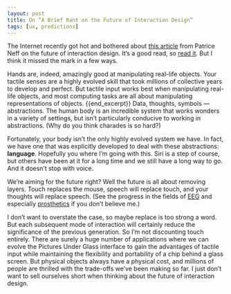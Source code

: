 ```yaml
---
layout: post
title: On “A Brief Rant on the Future of Interaction Design”
tags: [ux, predictions]
---
```


The Internet recently got hot and bothered about [this article](http://www.memonic.com/user/pneff/folder/all/id/1uKQM) from Patrice Neff on the future of interaction design. It’s a good read, so [read it](http://www.memonic.com/user/pneff/folder/all/id/1uKQM). But I think it missed the mark in a few ways.


Hands are, indeed, amazingly good at manipulating real-life objects. Your tactile senses are a highly evolved skill that took millions of collective years to develop and perfect. But tactile input works best when manipulating real-life objects, and most computing tasks are all about manipulating representations of objects. {{end_excerpt}} Data, thoughts, symbols — abstractions. The human body is an incredible system that works wonders in a variety of settings, but isn’t particularly conducive to working in abstractions. (Why do you think charades is so hard?)

Fortunately, your body isn’t the only highly evolved system we have. In fact, we have one that was explicitly developed to deal with these abstractions: **language**. Hopefully you where I’m going with this. Siri is a step of course, but others have been at it for a long time and we still have a long way to go. And it doesn’t stop with voice.

We’re aiming for the future right? Well the future is all about removing layers. Touch replaces the mouse, speech will replace touch, and your thoughts will replace speech. (See the progress in the fields of [EEG](http://en.wikipedia.org/wiki/Electroencephalography) and especially [prosthetics](http://www.wired.com/dangerroom/2011/04/next-step-for-darpas-mind-controlled-prosthetics-relibability/) if you don’t believe me.)

I don’t want to overstate the case, so maybe replace is too strong a word. But each subsequent mode of interaction will certainly reduce the significance of the previous generation. So I’m not discounting touch entirely. There are surely a huge number of applications where we can evolve the Pictures Under Glass interface to gain the advantages of tactile input while maintaining the flexibility and portability of a chip behind a glass screen. But physical objects always have a physical cost, and millions of people are thrilled with the trade-offs we’ve been making so far. I just don’t want to sell ourselves short when thinking about the future of interaction design.